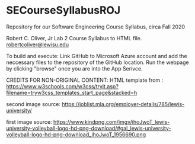 # SECourseSyllabusROJ
Repository for our Software Engineering Course Syllabus, circa Fall 2020

Robert C. Oliver, Jr
Lab 2 Course Syllabus to HTML file.
robertcoliver@lewisu.edu

To build and execute:
Link GitHub to Microsoft Azure account and add the neccessary files to the repository of the GitHub location. Run the webpage by clicking "browse" once you are into the App Serivce.

CREDITS FOR NON-ORIGINAL CONTENT:
HTML template from : 
https://www.w3schools.com/w3css/tryit.asp?filename=tryw3css_templates_start_page&stacked=h

second image source:
https://joblist.mla.org/employer-details/785/lewis-university/

first image source:
https://www.kindpng.com/imgv/ihoJwoT_lewis-university-volleyball-logo-hd-png-download/#gal_lewis-university-volleyball-logo-hd-png-download_ihoJwoT_1956690.png

